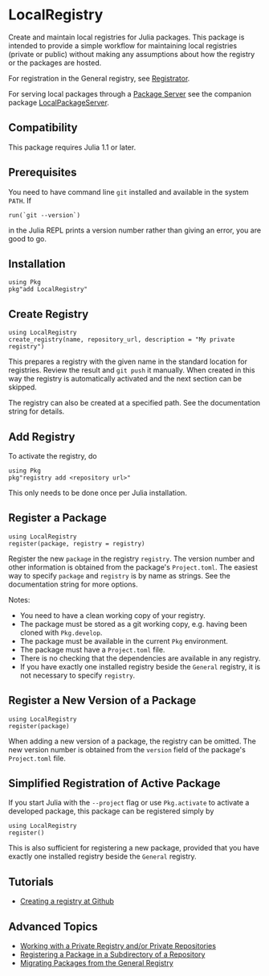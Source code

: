 # LocalRegistry

Create and maintain local registries for Julia packages. This package
is intended to provide a simple workflow for maintaining local
registries (private or public) without making any assumptions about
how the registry or the packages are hosted.

For registration in the General registry, see
[Registrator](https://github.com/JuliaComputing/Registrator.jl).

For serving local packages through a [Package
Server](https://github.com/JuliaLang/Pkg.jl/issues/1377) see the
companion package
[LocalPackageServer](https://github.com/GunnarFarneback/LocalPackageServer.jl).


## Compatibility

This package requires Julia 1.1 or later.

## Prerequisites

You need to have command line `git` installed and available in the
system `PATH`. If
```
run(`git --version`)
```
in the Julia REPL prints a version number rather than giving an error,
you are good to go.

## Installation

```
using Pkg
pkg"add LocalRegistry"
```

## Create Registry

```
using LocalRegistry
create_registry(name, repository_url, description = "My private registry")
```
This prepares a registry with the given name in the standard
location for registries. Review the result and `git push` it
manually. When created in this way the registry is automatically
activated and the next section can be skipped.

The registry can also be created at a specified path. See the
documentation string for details.

## Add Registry

To activate the registry, do
```
using Pkg
pkg"registry add <repository url>"
```
This only needs to be done once per Julia installation.

## Register a Package

```
using LocalRegistry
register(package, registry = registry)
```

Register the new `package` in the registry `registry`. The version
number and other information is obtained from the package's
`Project.toml`. The easiest way to specify `package` and `registry` is
by name as strings. See the documentation string for more options.

Notes:
* You need to have a clean working copy of your registry.
* The package must be stored as a git working copy, e.g. having been
  cloned with `Pkg.develop`.
* The package must be available in the current `Pkg` environment.
* The package must have a `Project.toml` file.
* There is no checking that the dependencies are available in any
  registry.
* If you have exactly one installed registry beside the `General`
  registry, it is not necessary to specify `registry`.

## Register a New Version of a Package

```
using LocalRegistry
register(package)
```

When adding a new version of a package, the registry can be
omitted. The new version number is obtained from the `version` field
of the package's `Project.toml` file.

## Simplified Registration of Active Package

If you start Julia with the `--project` flag or use `Pkg.activate` to
activate a developed package, this package can be registered simply by

```
using LocalRegistry
register()
```

This is also sufficient for registering a new package, provided that
you have exactly one installed registry beside the `General` registry.

## Tutorials

* [Creating a registry at Github](docs/tutorials/create_registry_github.md)

## Advanced Topics

* [Working with a Private Registry and/or Private Repositories](docs/ssh_keys.md)
* [Registering a Package in a Subdirectory of a Repository](docs/subdir.md)
* [Migrating Packages from the General Registry](docs/migration_from_general.md)
